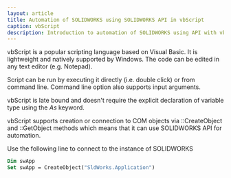 ```yaml
---
layout: article
title: Automation of SOLIDWORKS using SOLIDWORKS API in vbScript
caption: vbScript
description: Introduction to automation of SOLIDWORKS using API with vbScript
---
```

vbScript is a popular scripting language based on Visual Basic. It is lightweight and natively supported by Windows. The code can be edited in any text editor (e.g. Notepad).

Script can be run by executing it directly (i.e. double click) or from command line. Command line option also supports input arguments.

vbScript is late bound and doesn't require the explicit declaration of variable type using the *As* keyword.

vbScript supports creation or connection to COM objects via ::CreateObject and ::GetObject methods which means that it can use SOLIDWORKS API for automation.

Use the following line to connect to the instance of SOLIDWORKS

~~~ vb
Dim swApp
Set swApp = CreateObject("SldWorks.Application")
~~~